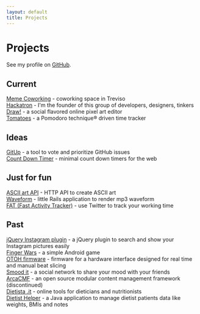 ```yaml
---
layout: default
title: Projects
---
```


[github]: http://github.com/potomak "My GitHub account"
[finger_wars]: https://market.android.com/details?id=org.potomak.fingerwars "Finger Wars"
[otoh]: http://otoh.cc/ "OTOH"
[smoodit]: http://smood.it "Smood it"
[arcacmf]: http://www.arcacmf.org "ArcaCMF"
[dietista]: http://www.dietista.it "Dietista .it"
[dietist_helper]: http://code.google.com/p/dietist-helper/ "Dietist Helper"
[waveform]: http://waveform.focustheweb.com "Waveform"
[fat]: http://fat.focustheweb.com "Fast Activity Tracker"
[draw]: http://drawbang.com "Draw!"
[tomatoes]: http://tomato.es "Tomatoes"
[gitup]: https://github.com/potomak/gitup "GitUp"
[countdowntimer]: https://github.com/potomak/countdowntimerapp "Count down timer"
[jquery_instagram]: https://github.com/potomak/jquery-instagram "jQuery Instagram plugin"
[artii_api]: https://github.com/potomak/artii-api "ASCII art API"
[hackatron]: http://hackatron.org "Hackatron"
[meme]: http://memecoworking.com "Meme Coworking"

# Projects

See my profile on [GitHub][github].

## Current

[Meme Coworking][meme] - coworking space in Treviso<br/>
[Hackatron][hackatron] - I'm the founder of this group of developers, designers, tinkers<br />
[Draw!][draw] - a social flavored online pixel art editor<br />
[Tomatoes][tomatoes] - a Pomodoro technique® driven time tracker

## Ideas

[GitUp][gitup] - a tool to vote and prioritize GitHub issues<br />
[Count Down Timer][countdowntimer] - minimal count down timers for the web

## Just for fun

[ASCII art API][artii_api] - HTTP API to create ASCII art<br />
[Waveform][waveform] - little Rails application to render mp3 waveform<br />
[FAT (Fast Activity Tracker)][fat] - use Twitter to track your working time

## Past

[jQuery Instagram plugin][jquery_instagram] - a jQuery plugin to search and show your Instagram pictures easily<br />
[Finger Wars][finger_wars] - a simple Android game<br />
[OTOH firmware][otoh] - firmware for a hardware interface designed for real time and manual beat slicing<br />
[Smood it][smoodit] - a social network to share your mood with your friends<br />
[ArcaCMF][arcacmf] - an open source modular content management framework (discontinued)<br />
[Dietista .it][dietista] - online tools for dieticians and nutritionists<br />
[Dietist Helper][dietist_helper] - a Java application to manage dietist patients data like weights, BMIs and notes
